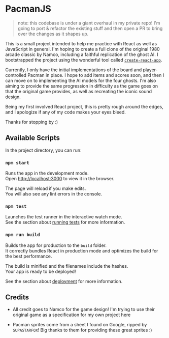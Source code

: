 # PacmanJS 

>note: this codebase is under a giant overhaul in my private repo! I'm going to port & refactor the existing stuff and then open a PR to bring over the changes as it shapes up. 

This is a small project intended to help me practice with React as well as JavaScript in general. I'm hoping to create a full clone of the original 1980 arcade classic by Namco, including a faithful replication of the ghost AI. I bootstrapped the project using the wonderful tool called [`create-react-app`](https://github.com/facebook/create-react-app).

Currently, I only have the initial implementations of the board and player-controlled Pacman in place. I hope to add items and scores soon, and then I can move on to implementing the AI models for the four ghosts. I'm also aiming to provide the same progression in difficulty as the game goes on that the original game provides, as well as recreating the iconic sound design.

Being my first involved React project, this is pretty rough around the edges, and I apologize if any of my code makes your eyes bleed.

Thanks for stopping by :)


## Available Scripts

In the project directory, you can run:

### `npm start`

Runs the app in the development mode.\
Open [http://localhost:3000](http://localhost:3000) to view it in the browser.

The page will reload if you make edits.\
You will also see any lint errors in the console.

### `npm test`

Launches the test runner in the interactive watch mode.\
See the section about [running tests](https://facebook.github.io/create-react-app/docs/running-tests) for more information.

### `npm run build`

Builds the app for production to the `build` folder.\
It correctly bundles React in production mode and optimizes the build for the best performance.

The build is minified and the filenames include the hashes.\
Your app is ready to be deployed!

See the section about [deployment](https://facebook.github.io/create-react-app/docs/deployment) for more information.

## Credits

- All credit goes to Namco for the game design! I'm trying to use their original game as a specification for my own project here

- Pacman sprites come from a sheet I found on Google, ripped by `SUPASTARFOX`! Big thanks to them for providing these great sprites :)

